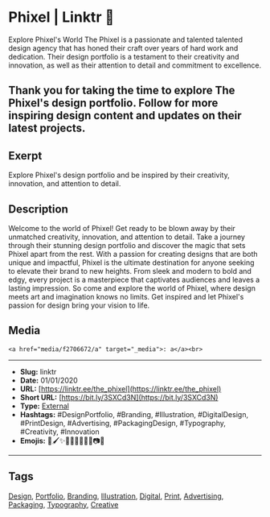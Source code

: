 # Phixel | Linktr 🌲
Explore Phixel's World
The Phixel is a passionate and talented talented design agency that has honed their craft over years of hard work and dedication. Their design portfolio is a testament to their creativity and innovation, as well as their attention to detail and commitment to excellence.

Thank you for taking the time to explore The Phixel's design portfolio. Follow for more inspiring design content and updates on their latest projects.
------------
## Exerpt
Explore Phixel's design portfolio and be inspired by their creativity, innovation, and attention to detail.
## Description
Welcome to the world of Phixel! Get ready to be blown away by their unmatched creativity, innovation, and attention to detail. Take a journey through their stunning design portfolio and discover the magic that sets Phixel apart from the rest. With a passion for creating designs that are both unique and impactful, Phixel is the ultimate destination for anyone seeking to elevate their brand to new heights. From sleek and modern to bold and edgy, every project is a masterpiece that captivates audiences and leaves a lasting impression. So come and explore the world of Phixel, where design meets art and imagination knows no limits. Get inspired and let Phixel's passion for design bring your vision to life.
## Media
	<a href="media/f2706672/a" target="_media">: a</a><br>

------------
- **Slug:** linktr
- **Date:** 01/01/2020
- **URL:** [https://linktr.ee/the_phixel](https://linktr.ee/the_phixel)
- **Short URL:** [https://bit.ly/3SXCd3N](https://bit.ly/3SXCd3N)
- **Type:** [External](#external)
- **Hashtags:** #DesignPortfolio, #Branding, #Illustration, #DigitalDesign, #PrintDesign, #Advertising, #PackagingDesign, #Typography, #Creativity, #Innovation
- **Emojis:** 🎨🖌️✨👨‍🎨💡📐🌟👀📷🌈

------------
## Tags
[Design](#design), [Portfolio](#portfolio), [Branding](#branding), [Illustration](#illustration), [Digital](#digital), [Print](#print), [Advertising](#advertising), [Packaging](#packaging), [Typography](#typography), [Creative](#creative)
